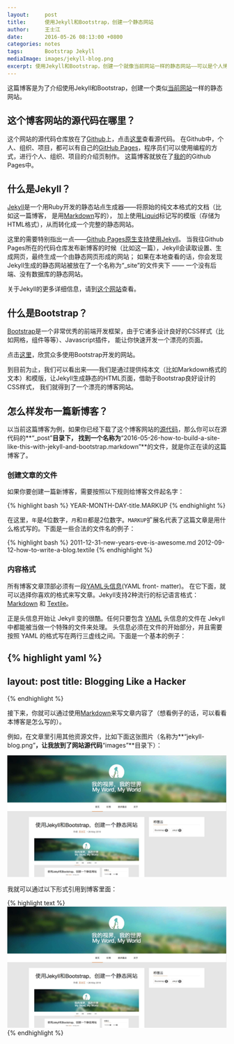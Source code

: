 ```yaml
---
layout:     post
title:      使用Jekyll和Bootstrap，创建一个静态网站
author:     王士江
date:       2016-05-26 08:13:00 +0800
categories: notes
tags:       Bootstrap Jekyll
mediaImage: images/jekyll-blog.png
excerpt: 使用Jekyll和Bootstrap，创建一个就像当前网站一样的静态网站——可以是个人博客、项目介绍、学习笔记等等。
---
```


这篇博客是为了介绍使用Jekyll和Bootstrap，创建一个类似[当前网站](http://wongjohn.github.io/)一样的静态网站。

## 这个博客网站的源代码在哪里？

这个网站的源代码仓库放在了[Github](http://github.com/)上，点击[这里]({{site.repository}})查看源代码。
在Github中，个人、组织、项目，都可以有自己的[GitHub Pages](https://pages.github.com)，程序员们可以使用编程的方式，进行个人、组织、项目的介绍页制作。
这篇博客就放在了[我的](http://github.com/wongjohn/)的Github Pages中。

## 什么是Jekyll？

[Jekyll](http://jekyll.bootcss.com/)是一个用Ruby开发的静态站点生成器——将原始的纯文本格式的文档（比如这一篇博客，
是用[Markdown](https://daringfireball.net/projects/markdown/)写的），
加上使用[Liquid](https://github.com/Shopify/liquid/wiki)标记写的模版（存储为HTML格式），从而转化成一个完整的静态网站。

这里的需要特别指出一点——[Github Pages原生支持使用Jekyll](https://help.github.com/articles/about-github-pages-and-jekyll/)。
当我往Github Pages所在的代码仓库发布新博客的时候（比如这一篇），Jekyll会读取设置、生成网页，最终生成一个由静态网页形成的网站；
如果在本地查看的话，你会发现Jekyll生成的静态网站被放在了一个名称为“_site”的文件夹下 —— 一个没有后端、没有数据库的静态网站。

关于Jekyll的更多详细信息，请到[这个网站](http://jekyll.bootcss.com/)查看。

## 什么是Bootstrap？

[Bootstrap](http://www.bootcss.com/)是一个非常优秀的前端开发框架，由于它诸多设计良好的CSS样式（比如网格，组件等等）、Javascript插件，
能让你快速开发一个漂亮的页面。

点击[这里](http://expo.bootcss.com/)，欣赏众多使用Bootstrap开发的网站。

到目前为止，我们可以看出来——我们是通过提供纯本文（比如Markdown格式的文本）和模版，让Jekyll生成静态的HTML页面，借助于Bootstrap良好设计的CSS样式，
我们就得到了一个漂亮的博客网站。

## 怎么样发布一篇新博客？

以当前这篇博客为例，如果你已经下载了这个博客网站的[源代码]({{site.repository}})，那么你可以在源代码的**“_post”**目录下，
找到一个名称为**“2016-05-26-how-to-build-a-site-like-this-with-jekyll-and-bootstrap.markdown”**的文件，就是你正在读的这篇博客了。

### 创建文章的文件

如果你要创建一篇新博客，需要按照以下规则给博客文件起名字：

{% highlight bash %}
YEAR-MONTH-DAY-title.MARKUP
{% endhighlight %}

在这里，`年`是4位数字，`月`和`日`都是2位数字。`MARKUP`扩展名代表了这篇文章是用什么格式写的。下面是一些合法的文件名的例子：

{% highlight bash %}
2011-12-31-new-years-eve-is-awesome.md
2012-09-12-how-to-write-a-blog.textile
{% endhighlight %}

### 内容格式

所有博客文章顶部必须有一段[YAML头信息](http://jekyll.bootcss.com/docs/frontmatter/)(YAML front- matter)。
在它下面，就可以选择你喜欢的格式来写文章。Jekyll支持2种流行的标记语言格式：
[Markdown](http://daringfireball.net/projects/markdown/) 和 [Textile](http://textile.sitemonks.com/)。 

正是头信息开始让 Jekyll 变的很酷。任何只要包含 [YAML](http://yaml.org/) 头信息的文件在 Jekyll 中都能被当做一个特殊的文件来处理。
头信息必须在文件的开始部分，并且需要按照 YAML 的格式写在两行三虚线之间。下面是一个基本的例子：

{% highlight yaml %}
---
layout: post
title: Blogging Like a Hacker
---
{% endhighlight %}

接下来，你就可以通过使用[Markdown](https://daringfireball.net/projects/markdown/)来写文章内容了（想看例子的话，可以看看本博客是怎么写的）。

例如，在文章里引用其他资源文件，比如下面这张图片（名称为**“jekyll-blog.png”**，让我放到了网站源代码**“images”**目录下）：

![使用Jekyll和Bootstrap，创建一个静态网站](/images/jekyll-blog.png)

我就可以通过以下形式引用到博客里面：

{% highlight text %}
![使用Jekyll和Bootstrap，创建一个静态网站](/images/jekyll-blog.png)
{% endhighlight %}
